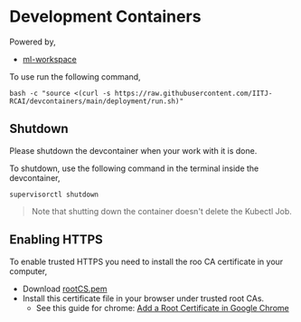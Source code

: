 # Development Containers

Powered by,

- [ml-workspace](https://github.com/ml-tooling/ml-workspace)

To use run the following command,

`bash -c "source <(curl -s https://raw.githubusercontent.com/IITJ-RCAI/devcontainers/main/deployment/run.sh)"`

## Shutdown

Please shutdown the devcontainer when your work with it is done.

To shutdown, use the following command in the terminal inside the devcontainer,

`supervisorctl shutdown`

> Note that shutting down the container doesn't delete the Kubectl Job.

## Enabling HTTPS

To enable trusted HTTPS you need to install the roo CA certificate in your computer,
- Download [rootCS.pem](/deployment/cert/rootCA.pem)
- Install this certificate file in your browser under trusted root CAs.
  - See this guide for chrome: [Add a Root Certificate in Google Chrome](https://docs.vmware.com/en/VMware-Adapter-for-SAP-Landscape-Management/2.0.1/Installation-and-Administration-Guide-for-VLA-Administrators/GUID-D60F08AD-6E54-4959-A272-458D08B8B038.html)
